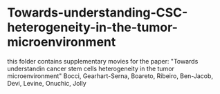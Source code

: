 # Towards-understanding-CSC-heterogeneity-in-the-tumor-microenvironment

this folder contains supplementary movies for the paper:
"Towards understandin cancer stem cells heterogeneity in the tumor microenvironment"
Bocci, Gearhart-Serna, Boareto, Ribeiro, Ben-Jacob, Devi, Levine, Onuchic, Jolly
